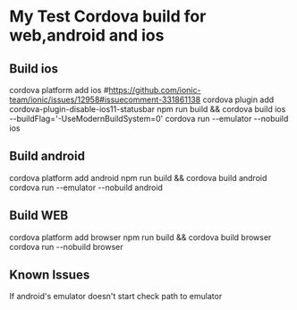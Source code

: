 # My Test Cordova build for web,android and ios
## Build ios
cordova platform add ios
#https://github.com/ionic-team/ionic/issues/12958#issuecomment-331861138
cordova plugin add cordova-plugin-disable-ios11-statusbar
npm run build && cordova build ios --buildFlag='-UseModernBuildSystem=0'
cordova run --emulator --nobuild ios
## Build android
cordova platform add android
npm run build && cordova build android
cordova run --emulator --nobuild android
## Build WEB
cordova platform add browser
npm run build && cordova build browser
cordova run --nobuild browser
## Known Issues
If android's emulator doesn't start check path to emulator
